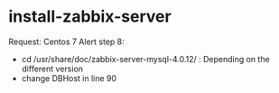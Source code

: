 # install-zabbix-server
Request:
Centos 7
Alert step 8:
- cd /usr/share/doc/zabbix-server-mysql-4.0.12/ : Depending on the different version
- change DBHost in line 90
